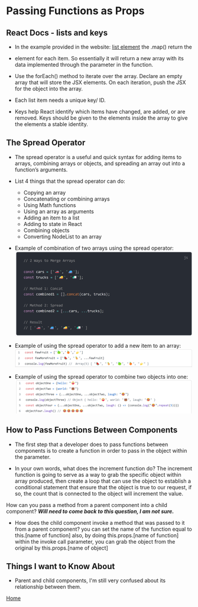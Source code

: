 # Passing Functions as Props

## React Docs - lists and keys

- In the example provided in the website: [list element](https://reactjs.org/docs/lists-and-keys.html) the .map() return the <li> element for each item. So essentially it will return a new array with its data implemented through the parameter in the function.

- Use the forEach() method to iterate over the array. Declare an empty array that will store the JSX elements. On each iteration, push the JSX for the object into the array.

- Each list item needs a unique key/ ID.

- Keys help React identify which items have changed, are added, or are removed. Keys should be given to the elements inside the array to give the elements a stable identity.

## The Spread Operator

- The spread operator is a useful and quick syntax for adding items to arrays, combining arrays or objects, and spreading an array out into a function’s arguments.

- List 4 things that the spread operator can do:
  - Copying an array
  -  Concatenating or combining arrays
  - Using Math functions
  - Using an array as arguments
  - Adding an item to a list
  - Adding to state in React
  - Combining objects
  - Converting NodeList to an array

- Example of combination of two arrays using the spread operator: ![operator](Images/Spread%20Operator%20used%20to%20merge%20two%20arrays.png)

- Example of using the spread operator to add a new item to an array: ![new item](Images/Adding%20a%20new%20item%20in%20array%20using%20spread.png)

- Example of using the spread operator to combine two objects into one: ![object](Images/Combine%20two%20objects%20into%20one%20using%20spread.png)

## How to Pass Functions Between Components

- The first step that a developer does to pass functions between components is to create a function in order to pass in the object within the parameter.

- In your own words, what does the increment function do? The increment function is going to serve as a way to grab the specific object within array produced, then create a loop that can use the object to establish a conditional statement that ensure that the object is true to our request, if so, the count that is connected to the object will increment the value.

How can you pass a method from a parent component into a child component? ***Will need to come back to this question, I am not sure.***

- How does the child component invoke a method that was passed to it from a parent component? you can set the name of the function equal to this.[name of function] also, by doing this.props.[name of function] within the invoke call parameter, you can grab the object from the original by this.props.[name of object]

## Things I want to Know About

- Parent and child components, I'm still very confused about its relationship between them.

[Home](https://keelen-fisher.github.io/new-repository/)
